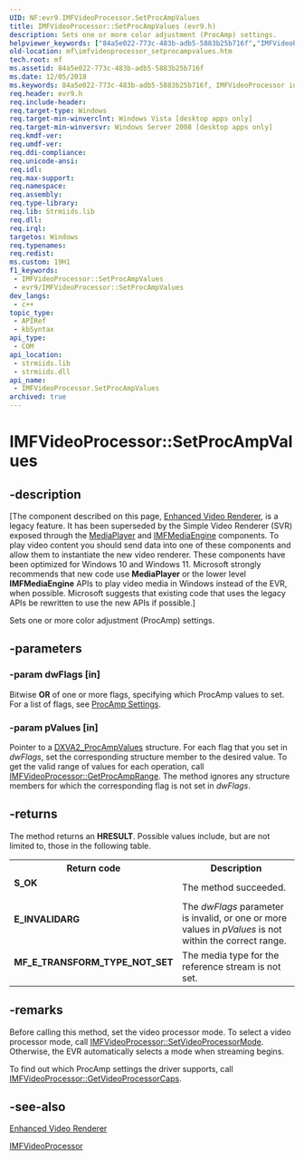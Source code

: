```yaml
---
UID: NF:evr9.IMFVideoProcessor.SetProcAmpValues
title: IMFVideoProcessor::SetProcAmpValues (evr9.h)
description: Sets one or more color adjustment (ProcAmp) settings.
helpviewer_keywords: ["84a5e022-773c-483b-adb5-5883b25b716f","IMFVideoProcessor interface [Media Foundation]","SetProcAmpValues method","IMFVideoProcessor.SetProcAmpValues","IMFVideoProcessor::SetProcAmpValues","SetProcAmpValues","SetProcAmpValues method [Media Foundation]","SetProcAmpValues method [Media Foundation]","IMFVideoProcessor interface","evr9/IMFVideoProcessor::SetProcAmpValues","mf.imfvideoprocessor_setprocampvalues"]
old-location: mf\imfvideoprocessor_setprocampvalues.htm
tech.root: mf
ms.assetid: 84a5e022-773c-483b-adb5-5883b25b716f
ms.date: 12/05/2018
ms.keywords: 84a5e022-773c-483b-adb5-5883b25b716f, IMFVideoProcessor interface [Media Foundation],SetProcAmpValues method, IMFVideoProcessor.SetProcAmpValues, IMFVideoProcessor::SetProcAmpValues, SetProcAmpValues, SetProcAmpValues method [Media Foundation], SetProcAmpValues method [Media Foundation],IMFVideoProcessor interface, evr9/IMFVideoProcessor::SetProcAmpValues, mf.imfvideoprocessor_setprocampvalues
req.header: evr9.h
req.include-header: 
req.target-type: Windows
req.target-min-winverclnt: Windows Vista [desktop apps only]
req.target-min-winversvr: Windows Server 2008 [desktop apps only]
req.kmdf-ver: 
req.umdf-ver: 
req.ddi-compliance: 
req.unicode-ansi: 
req.idl: 
req.max-support: 
req.namespace: 
req.assembly: 
req.type-library: 
req.lib: Strmiids.lib
req.dll: 
req.irql: 
targetos: Windows
req.typenames: 
req.redist: 
ms.custom: 19H1
f1_keywords:
 - IMFVideoProcessor::SetProcAmpValues
 - evr9/IMFVideoProcessor::SetProcAmpValues
dev_langs:
 - c++
topic_type:
 - APIRef
 - kbSyntax
api_type:
 - COM
api_location:
 - strmiids.lib
 - strmiids.dll
api_name:
 - IMFVideoProcessor.SetProcAmpValues
archived: true
---
```


# IMFVideoProcessor::SetProcAmpValues


## -description

[The component described on this page, [Enhanced Video Renderer](/windows/win32/medfound/enhanced-video-renderer), is a legacy feature. It has been superseded by the Simple Video Renderer (SVR) exposed through the [MediaPlayer](/uwp/api/windows.media.playback.mediaplayer) and [IMFMediaEngine](/windows/win32/api/mfmediaengine/nn-mfmediaengine-imfmediaengine) components. To play video content you should send data into one of these components and allow them to instantiate the new video renderer.  These components have been optimized for Windows 10 and Windows 11. Microsoft strongly recommends that new code use **MediaPlayer** or the lower level **IMFMediaEngine** APIs to play video media in Windows instead of the EVR, when possible. Microsoft suggests that existing code that uses the legacy APIs be rewritten to use the new APIs if possible.]

Sets one or more color adjustment (ProcAmp) settings.

## -parameters

### -param dwFlags [in]

Bitwise <b>OR</b> of one or more flags, specifying which ProcAmp values to set. For a list of flags, see <a href="/windows/desktop/medfound/procamp-settings">ProcAmp Settings</a>.

### -param pValues [in]

Pointer to a <a href="/windows/desktop/api/dxva2api/ns-dxva2api-dxva2_procampvalues">DXVA2_ProcAmpValues</a> structure. For each flag that you set in <i>dwFlags</i>, set the corresponding structure member to the desired value. To get the valid range of values for each operation, call <a href="/windows/desktop/api/evr9/nf-evr9-imfvideoprocessor-getprocamprange">IMFVideoProcessor::GetProcAmpRange</a>. The method ignores any structure members for which the corresponding flag is not set in <i>dwFlags</i>.

## -returns

The method returns an <b>HRESULT</b>. Possible values include, but are not limited to, those in the following table.

<table>
<tr>
<th>Return code</th>
<th>Description</th>
</tr>
<tr>
<td width="40%">
<dl>
<dt><b>S_OK</b></dt>
</dl>
</td>
<td width="60%">
The method succeeded.

</td>
</tr>
<tr>
<td width="40%">
<dl>
<dt><b>E_INVALIDARG</b></dt>
</dl>
</td>
<td width="60%">
The <i>dwFlags</i> parameter is invalid, or one or more values in <i>pValues</i> is not within the correct range.

</td>
</tr>
<tr>
<td width="40%">
<dl>
<dt><b>MF_E_TRANSFORM_TYPE_NOT_SET</b></dt>
</dl>
</td>
<td width="60%">
The media type for the reference stream is not set.

</td>
</tr>
</table>

## -remarks

Before calling this method, set the video processor mode. To select a video processor mode, call <a href="/windows/desktop/api/evr9/nf-evr9-imfvideoprocessor-setvideoprocessormode">IMFVideoProcessor::SetVideoProcessorMode</a>. Otherwise, the EVR automatically selects a mode when streaming begins.

To find out which ProcAmp settings the driver supports, call <a href="/windows/desktop/api/evr9/nf-evr9-imfvideoprocessor-getvideoprocessorcaps">IMFVideoProcessor::GetVideoProcessorCaps</a>.

## -see-also

<a href="/windows/desktop/medfound/enhanced-video-renderer">Enhanced Video Renderer</a>



<a href="/windows/desktop/api/evr9/nn-evr9-imfvideoprocessor">IMFVideoProcessor</a>